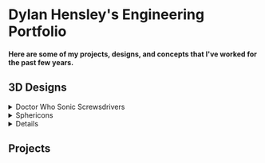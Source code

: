 # Dylan Hensley's Engineering Portfolio
#### Here are some of my projects, designs, and concepts that I've worked for the past few years.

## 3D Designs
<details><summary>Doctor Who Sonic Screwsdrivers</summary>
<img src="Doctor Who.png" width="1000">
</details>
<details><summary>Sphericons</summary>
<img src="Sphericons.png" width="1000">
</details>
<details><Snare Drum Trophy/Replica</summary>
<img src="Snare Drum.png" width="1000">
</details>

## Projects
